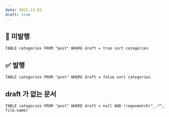 ```yaml
---
date: 2022-12-01
draft: true
---
```


## 🛑 미발행
```dataview
TABLE categories FROM "post" WHERE draft = true sort categories
```

## ✅ 발행
```dataview
TABLE categories FROM "post" WHERE draft = false sort categories
```

## draft 가 없는 문서
```dataview
TABLE categories FROM "post" WHERE draft = null AND !regexmatch("_.*", file.name)
```